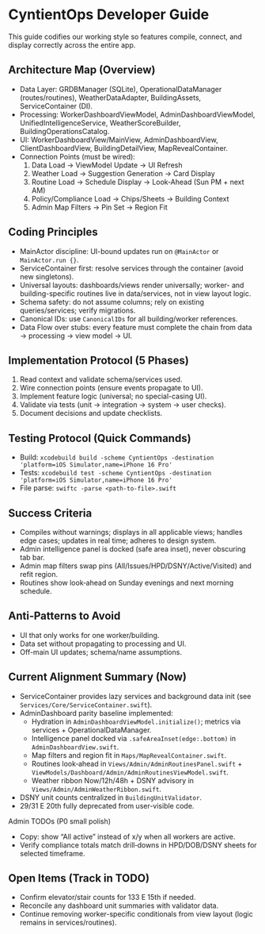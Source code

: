 # CyntientOps Developer Guide

This guide codifies our working style so features compile, connect, and display correctly across the entire app.

## Architecture Map (Overview)
- Data Layer: GRDBManager (SQLite), OperationalDataManager (routes/routines), WeatherDataAdapter, BuildingAssets, ServiceContainer (DI).
- Processing: WorkerDashboardViewModel, AdminDashboardViewModel, UnifiedIntelligenceService, WeatherScoreBuilder, BuildingOperationsCatalog.
- UI: WorkerDashboardView/MainView, AdminDashboardView, ClientDashboardView, BuildingDetailView, MapRevealContainer.
- Connection Points (must be wired):
  1) Data Load → ViewModel Update → UI Refresh
  2) Weather Load → Suggestion Generation → Card Display
  3) Routine Load → Schedule Display → Look‑Ahead (Sun PM + next AM)
  4) Policy/Compliance Load → Chips/Sheets → Building Context
  5) Admin Map Filters → Pin Set → Region Fit

## Coding Principles
- MainActor discipline: UI-bound updates run on `@MainActor` or `MainActor.run {}`.
- ServiceContainer first: resolve services through the container (avoid new singletons).
- Universal layouts: dashboards/views render universally; worker- and building-specific routines live in data/services, not in view layout logic.
- Schema safety: do not assume columns; rely on existing queries/services; verify migrations.
- Canonical IDs: use `CanonicalIDs` for all building/worker references.
- Data Flow over stubs: every feature must complete the chain from data → processing → view model → UI.

## Implementation Protocol (5 Phases)
1) Read context and validate schema/services used.
2) Wire connection points (ensure events propagate to UI).
3) Implement feature logic (universal; no special-casing UI).
4) Validate via tests (unit → integration → system → user checks).
5) Document decisions and update checklists.

## Testing Protocol (Quick Commands)
- Build: `xcodebuild build -scheme CyntientOps -destination 'platform=iOS Simulator,name=iPhone 16 Pro'`
- Tests: `xcodebuild test -scheme CyntientOps -destination 'platform=iOS Simulator,name=iPhone 16 Pro'`
- File parse: `swiftc -parse <path-to-file>.swift`

## Success Criteria
- Compiles without warnings; displays in all applicable views; handles edge cases; updates in real time; adheres to design system.
 - Admin intelligence panel is docked (safe area inset), never obscuring tab bar.
 - Admin map filters swap pins (All/Issues/HPD/DSNY/Active/Visited) and refit region.
 - Routines show look‑ahead on Sunday evenings and next morning schedule.

## Anti‑Patterns to Avoid
- UI that only works for one worker/building.
- Data set without propagating to processing and UI.
- Off-main UI updates; schema/name assumptions.

## Current Alignment Summary (Now)
- ServiceContainer provides lazy services and background data init (see `Services/Core/ServiceContainer.swift`).
- AdminDashboard parity baseline implemented:
  - Hydration in `AdminDashboardViewModel.initialize()`; metrics via services + OperationalDataManager.
  - Intelligence panel docked via `.safeAreaInset(edge:.bottom)` in `AdminDashboardView.swift`.
  - Map filters and region fit in `Maps/MapRevealContainer.swift`.
  - Routines look‑ahead in `Views/Admin/AdminRoutinesPanel.swift` + `ViewModels/Dashboard/Admin/AdminRoutinesViewModel.swift`.
  - Weather ribbon Now/12h/48h + DSNY advisory in `Views/Admin/AdminWeatherRibbon.swift`.
- DSNY unit counts centralized in `BuildingUnitValidator`.
- 29/31 E 20th fully deprecated from user-visible code.

Admin TODOs (P0 small polish)
- Copy: show “All active” instead of x/y when all workers are active.
- Verify compliance totals match drill‑downs in HPD/DOB/DSNY sheets for selected timeframe.

## Open Items (Track in TODO)
- Confirm elevator/stair counts for 133 E 15th if needed.
- Reconcile any dashboard unit summaries with validator data.
- Continue removing worker-specific conditionals from view layout (logic remains in services/routines).
